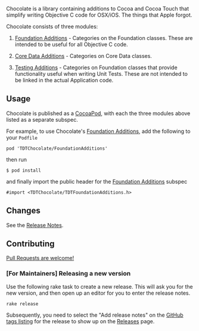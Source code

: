 Chocolate is a library containing additions to Cocoa and Cocoa Touch that
simplify writing Objective C code for OSX/iOS. The things that Apple forgot.

Chocolate consists of three modules:

1. [Foundation Additions][FoundationAdditions] - Categories on the Foundation classes. These
   are intended to be useful for all Objective C code.

2. [Core Data Additions][CoreDataAdditions] - Categories on Core Data classes.

3. [Testing Additions][TestingAdditions] - Categories on Foundation classes that provide
   functionality useful when writing Unit Tests. These are not
   intended to be linked in the actual Application code.

## Usage

Chocolate is published as a [CocoaPod][CocoaPods], with each the
three modules above listed as a separate subspec.

For example, to use Chocolate's [Foundation Additions][FoundationAdditions], add the following to your `Podfile`

    pod 'TDTChocolate/FoundationAdditions'

then run

    $ pod install

and finally import the public header for the [Foundation Additions][FoundationAdditions] subspec

    #import <TDTChocolate/TDTFoundationAdditions.h>

## Changes

See the [Release Notes][releases].

## Contributing

[Pull Requests are welcome!][using-pull-requests]

### [For Maintainers] Releasing a new version

Use the following rake task to create a new release. This will ask you
for the new version, and then open up an editor for you to enter the
release notes.

    rake release

Subsequently, you need to select the "Add release notes" on the
[GitHub tags listing][tags] for the release to show up on the
[Releases][releases] page.

[CocoaPods]: http://cocoapods.org/
[ios-guides]: https://github.com/talk-to/ios-guides
[using-pull-requests]: https://help.github.com/articles/using-pull-requests
[releases]: https://github.com/talk-to/Chocolate/releases
[tags]: https://github.com/talk-to/Chocolate/tags
[FoundationAdditions]: https://github.com/talk-to/Chocolate/tree/master/TDTChocolate/FoundationAdditions
[CoreDataAdditions]: https://github.com/talk-to/Chocolate/tree/master/TDTChocolate/CoreDataAdditions
[TestingAdditions]: https://github.com/talk-to/Chocolate/tree/master/TDTChocolate/TestingAdditions
